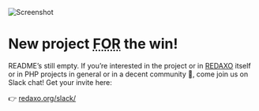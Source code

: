 ![Screenshot](https://raw.githubusercontent.com/FriendsOfREDAXO/friendsofredaxo.github.io/assets/v2/custom/FOR-banner_1600x600.png)

# New project <abbr title="Friends Of REDAXO">FOR</abbr> the win!

README’s still empty. If you’re interested in the project or in [REDAXO](https://redaxo.org) itself or in PHP projects in general or in a decent community 💙, come join us on Slack chat! Get your invite here:

👉 [redaxo.org/slack/](https://redaxo.org/slack/)
